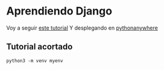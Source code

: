 # Aprendiendo Django
Voy a seguir [este tutorial](https://tutorial.djangogirls.org/es/)
Y desplegando en [pythonanywhere](https://www.pythonanywhere.com/)

## Tutorial acortado
~~~
python3 -m venv myenv
~~~
